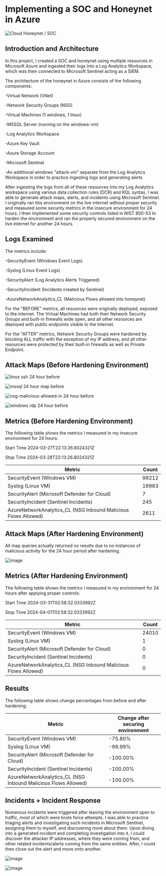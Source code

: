 # Implementing a SOC and Honeynet in Azure

![Cloud Honeynet / SOC](https://i.imgur.com/ZWxe03e.jpg)



## Introduction and Architecture 
In this project, I created a SOC and honeynet using multiple resources in Microsoft Azure and ingested their logs into a Log Analytics Workspace, which was then connected to Microsoft Sentinel acting as a SIEM. 

The architecture of the honeynet in Azure consists of the following components:

-Virtual Network (VNet)

-Network Security Groups (NSG)

-Virtual Machines (1 windows, 1 linux)

-MSSQL Server (running on the windows-vm)

-Log Analytics Workspace

-Azure Key Vault

-Azure Storage Account

-Microsoft Sentinel

-An additional windows "attack-vm" separate from the Log Analytics Workspace in order to practice ingesting logs and generating alerts

After ingesting the logs from all of these resources into my Log Analytics workspace using various data collection rules (DCR) and KQL syntax, I was able to generate attack maps, alerts, and incidents using Microsoft Sentinel. I originally ran this environment on the live internet without proper security and measured some security metrics in the insecure environment for 24 hours. I then implemented some security controls listed in NIST 800-53 to harden the environment and ran the properly secured environment on the live internet for another 24 hours.

## Logs Examined
The metrics include:

-SecurityEvent (Windows Event Logs)

-Syslog (Linux Event Logs)

-SecurityAlert (Log Analytics Alerts Triggered)

-SecurityIncident (Incidents created by Sentinel)

-AzureNetworkAnalytics_CL (Malicious Flows allowed into honeynet)


For the "BEFORE" metrics, all resources were originally deployed, exposed to the internet. The Virtual Machines had both their Network Security Groups and built-in firewalls wide open, and all other resources are deployed with public endpoints visible to the Internet.

For the "AFTER" metrics, Network Security Groups were hardened by blocking ALL traffic with the exception of my IP address, and all other resources were protected by their built-in firewalls as well as Private Endpoint.

## Attack Maps (Before Hardening Environment)


![linux ssh 24 hour before](https://github.com/gradygolden/Cybersecurity-Projects/assets/157150281/f466c245-c346-431f-8ef8-c5148b56a15a)



![mssql 24 hour map before](https://github.com/gradygolden/Cybersecurity-Projects/assets/157150281/30876d12-732c-4dde-ac8e-056bde3bef35)


![nsg-malicious-allowed-in 24 hour before](https://github.com/gradygolden/Cybersecurity-Projects/assets/157150281/53ef32ef-06b0-4b96-9626-a87826aa979a)


![windows rdp 24 hour before](https://github.com/gradygolden/Cybersecurity-Projects/assets/157150281/6381d519-7db5-471b-877c-43d216476f8b)


## Metrics (Before Hardening Environment)

The following table shows the metrics I measured in my insecure environment for 24 hours:

Start Time 2024-03-27T22:13:26.8024321Z

Stop Time 2024-03-28T22:13:26.8024321Z

| Metric                                                         | Count
| ---------------------------------------------------------------| -----
| SecurityEvent (Windows VM)                                     | 99212
| Syslog (Linux VM)                                              | 19983
| SecurityAlert (Microsoft Defender for Cloud)                   | 7
| SecurityIncident (Sentinel Incidents)                          | 245
| AzureNetworkAnalytics_CL (NSG Inbound Malicious Flows Allowed) | 2611


## Attack Maps (After Hardening Environment)


All map queries actually returned no results due to no instances of malicious activity for the 24 hour period after hardening.

![image](https://github.com/gradygolden/Cybersecurity-Projects/assets/157150281/1e74f04d-e84c-4f31-84fc-37970b0070d0)


## Metrics (After Hardening Environment)

The following table shows the metrics I measured in my environment for 24 hours after applying proper controls:

Start Time 2024-03-31T02:58:32.0333992Z

Stop Time 2024-04-01T02:58:32.0333992Z

| Metric                                                         | Count
| ---------------------------------------------------------------| -----
| SecurityEvent (Windows VM)                                     | 24010
| Syslog (Linux VM)                                              | 1
| SecurityAlert (Microsoft Defender for Cloud)                   | 0
| SecurityIncident (Sentinel Incidents)                          | 0
| AzureNetworkAnalytics_CL (NSG Inbound Malicious Flows Allowed) | 0

## Results

The following table shows change percentages from before and after hardening:

| Metric                                                         | Change after securing environment
| ---------------------------------------------------------------| -----
| SecurityEvent (Windows VM)                                     | -75.80%
| Syslog (Linux VM)                                              | -99.99%
| SecurityAlert (Microsoft Defender for Cloud)                   | -100.00%
| SecurityIncident (Sentinel Incidents)                          | -100.00%
| AzureNetworkAnalytics_CL (NSG Inbound Malicious Flows Allowed) | -100.00%

## Incidents + Incident Response

Numerous incidents were triggered after leaving the environment open to traffic, most of which were brute force attempts. I was able to practice triaging alerts and investigating such incidents in Microsoft Sentinel, assigning them to myself, and discovering more about them. Upon diving into a generated incident and completing investigation into it, I could discover the attacker IP addresses, where they were coming from, and other related incidents/alerts coming from the same entities. After, I could then close out the alert and move onto another.

![image](https://github.com/gradygolden/Cybersecurity-Projects/assets/157150281/7fd41886-d311-4bbe-80f8-e851dfdf7c7c)

![image](https://github.com/gradygolden/Cybersecurity-Projects/assets/157150281/b39b89ec-a252-4203-b7c5-1c96340fb6fe)





